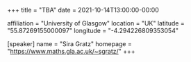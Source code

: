 +++
title = "TBA"
date = 2021-10-14T13:00:00-00:00

affiliation = "University of Glasgow"
location = "UK"
latitude = "55.87269155000097"
longitude = "-4.294226809353054"

[speaker]
  name = "Sira Gratz"
  homepage = "https://www.maths.gla.ac.uk/~sgratz/"
+++
